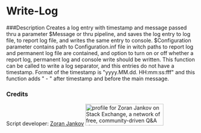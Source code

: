 # Write-Log

###Description
Creates a log entry with timestamp and message passed thru a parameter $Message or thru pipeline, and saves the log entry to log file, to report log file, and writes the same entry to console. $Configuration parameter contains path to Configuration.inf file in witch paths to report log and permanent log file are contained, and option to turn on or off whether a report log, permanent log and console write should be written. This function can be called to write a log separator, and this entries do not have a timestamp. Format of the timestamp is "yyyy.MM.dd. HH:mm:ss:fff" and this function adds " - " after timestamp and before the main message.

### Credits
Script developer:  [Zoran Jankov](https://www.linkedin.com/in/zoran-jankov-b1054b196/)
<a href="https://stackexchange.com/users/12947676/zoran-jankov"><img src="https://stackexchange.com/users/flair/12947676.png" width="208" height="58" alt="profile for Zoran Jankov on Stack Exchange, a network of free, community-driven Q&amp;A sites" title="profile for Zoran Jankov on Stack Exchange, a network of free, community-driven Q&amp;A sites" /></a>

